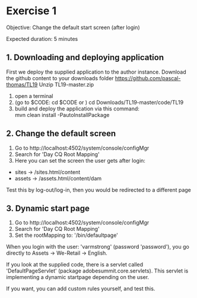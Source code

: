 # Exercise 1

Objective: Change the default start screen (after login)

Expected duration: 5 minutes

## 1. Downloading and deploying application

First we deploy the supplied application to the author instance.
Download the github content to your downloads folder https://github.com/pascal-thomas/TL19
Unzip TL19-master.zip

1. open a terminal
2. (go to $CODE: cd $CODE or ) cd Downloads/TL19-master/code/TL19
3. build and deploy the application via this command:  
mvn clean install -PautoInstallPackage


## 2. Change the default screen

1. Go to http://localhost:4502/system/console/configMgr
2. Search for 'Day CQ Root Mapping'
3. Here you can set the screen the user gets after login:
- sites -> /sites.html/content
- assets -> /assets.html/content/dam

Test this by log-out/log-in, then you would be redirected to a different page

## 3. Dynamic start page

1. Go to http://localhost:4502/system/console/configMgr
2. Search for 'Day CQ Root Mapping'
3. Set the rootMapping to: '/bin/defaultpage'

When you login with the user: 'varmstrong' (password 'password'), you go directly to Assets -> We-Retail -> English.

If you look at the supplied code, there is a servlet called 'DefaultPageServlet' (package adobesummit.core.servlets).
This servlet is implementing a dynamic startpage depending on the user.

If you want, you can add custom rules yourself, and test this.
